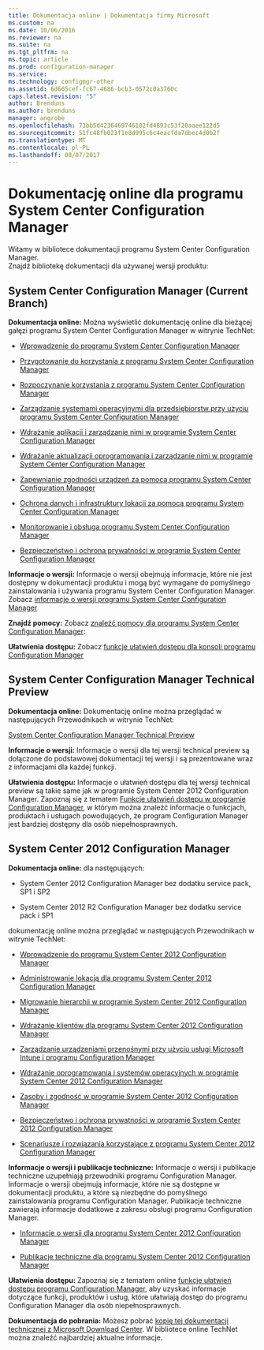 ```yaml
---
title: Dokumentacja online | Dokumentacja firmy Microsoft
ms.custom: na
ms.date: 10/06/2016
ms.reviewer: na
ms.suite: na
ms.tgt_pltfrm: na
ms.topic: article
ms.prod: configuration-manager
ms.service: 
ms.technology: configmgr-other
ms.assetid: 6d665cef-fc67-4686-bcb3-0572c0a3760c
caps.latest.revision: "5"
author: Brenduns
ms.author: brenduns
manager: angrobe
ms.openlocfilehash: 73bb5d4236469746102fd4893c53f20aaee122d5
ms.sourcegitcommit: 51fc48fb023f1e8d995c6c4eacfda7dbec4d0b2f
ms.translationtype: MT
ms.contentlocale: pl-PL
ms.lasthandoff: 08/07/2017
---
```

# <a name="online-documentation-for-system-center-configuration-manager"></a>Dokumentację online dla programu System Center Configuration Manager


Witamy w bibliotece dokumentacji programu System Center Configuration Manager.  
Znajdź bibliotekę dokumentacji dla używanej wersji produktu:  

## <a name="system-center-configuration-manager-current-branch"></a>System Center Configuration Manager (Current Branch)  
**Dokumentacja online:** Można wyświetlić dokumentację online dla bieżącej gałęzi programu System Center Configuration Manager w witrynie TechNet:  

-   [Wprowadzenie do programu System Center Configuration Manager](https://technet.microsoft.com/library/mt622715.aspx)  

-   [Przygotowanie do korzystania z programu System Center Configuration Manager](https://technet.microsoft.com/library/mt608540.aspx)  

-   [Rozpoczynanie korzystania z programu System Center Configuration Manager](https://technet.microsoft.com/library/mt608544.aspx)  

-   [Zarządzanie systemami operacyjnymi dla przedsiębiorstw przy użyciu programu System Center Configuration Manager](https://technet.microsoft.com/library/mt627933.aspx)  

-   [Wdrażanie aplikacji i zarządzanie nimi w programie System Center Configuration Manager](https://technet.microsoft.com/library/mt627959.aspx)  

-   [Wdrażanie aktualizacji oprogramowania i zarządzanie nimi w programie System Center Configuration Manager](https://technet.microsoft.com/library/mt634340.aspx)  

-   [Zapewnianie zgodności urządzeń za pomocą programu System Center Configuration Manager](https://technet.microsoft.com/library/mt595717.aspx)  

-   [Ochrona danych i infrastruktury lokacji za pomocą programu System Center Configuration Manager](https://technet.microsoft.com/library/mt613161.aspx)  

-   [Monitorowanie i obsługa programu System Center Configuration Manager](https://technet.microsoft.com/library/mt612855.aspx)  

-   [Bezpieczeństwo i ochrona prywatności w programie System Center Configuration Manager](https://technet.microsoft.com/library/mt622694.aspx)  

**Informacje o wersji:** Informacje o wersji obejmują informacje, które nie jest dostępny w dokumentacji produktu i mogą być wymagane do pomyślnego zainstalowania i używania programu System Center Configuration Manager. Zobacz [informacje o wersji programu System Center Configuration Manager](https://technet.microsoft.com/library/mt592024.aspx)  

**Znajdź pomocy:** Zobacz [znaleźć pomocy dla programu System Center Configuration Manager](https://technet.microsoft.com/library/mt628521.aspx):  

**Ułatwienia dostępu:** Zobacz [funkcje ułatwień dostępu dla konsoli programu Configuration Manager](https://technet.microsoft.com/library/mt628521.aspx)  


## <a name="system-center-configuration-manager-technical-preview"></a>System Center Configuration Manager Technical Preview  
**Dokumentacja online:** Dokumentację online można przeglądać w następujących Przewodnikach w witrynie TechNet:  

 [System Center Configuration Manager Technical Preview](https://go.microsoft.com/fwlink/p/?LinkId=534001)  

**Informacje o wersji:** Informacje o wersji dla tej wersji technical preview są dołączone do podstawowej dokumentacji tej wersji i są prezentowane wraz z informacjami dla każdej funkcji.  

**Ułatwienia dostępu:** Informacje o ułatwień dostępu dla tej wersji technical preview są takie same jak w programie System Center 2012 Configuration Manager. Zapoznaj się z tematem [Funkcje ułatwień dostępu w programie Configuration Manager](http://go.microsoft.com/fwlink/p/?LinkId=258586), w którym można znaleźć informacje o funkcjach, produktach i usługach powodujących, że program Configuration Manager jest bardziej dostępny dla osób niepełnosprawnych.  

## <a name="system-center-2012-configuration-manager"></a>System Center 2012 Configuration Manager  
**Dokumentacja online:** dla następujących:  

-   System Center 2012 Configuration Manager bez dodatku service pack, SP1 i SP2  

-   System Center 2012 R2 Configuration Manager bez dodatku service pack i SP1  

dokumentację online można przeglądać w następujących Przewodnikach w witrynie TechNet:  

-   [Wprowadzenie do programu System Center 2012 Configuration Manager](https://go.microsoft.com/fwlink/p/?LinkId=210632)  

-   [Administrowanie lokacją dla programu System Center 2012 Configuration Manager](https://go.microsoft.com/fwlink/p/?LinkId=210636)  

-   [Migrowanie hierarchii w programie System Center 2012 Configuration Manager](https://go.microsoft.com/fwlink/p/?LinkId=210645)  

-   [Wdrażanie klientów dla programu System Center 2012 Configuration Manager](https://go.microsoft.com/fwlink/p/?LinkId=210638)  

-   [Zarządzanie urządzeniami przenośnymi przy użyciu usługi Microsoft Intune i programu Configuration Manager](https://go.microsoft.com/fwlink/?LinkId=529959)  

-   [Wdrażanie oprogramowania i systemów operacyjnych w programie System Center 2012 Configuration Manager](https://go.microsoft.com/fwlink/p/?LinkId=210635)  

-   [Zasoby i zgodność w programie System Center 2012 Configuration Manager](https://go.microsoft.com/fwlink/p/?LinkId=210639)  

-   [Bezpieczeństwo i ochrona prywatności w programie System Center 2012 Configuration Manager](https://go.microsoft.com/fwlink/p/?LinkId=210640)  

-   [Scenariusze i rozwiązania korzystające z programu System Center 2012 Configuration Manager](https://go.microsoft.com/fwlink/p/?LinkId=290889)  

 **Informacje o wersji i publikacje techniczne:** Informacje o wersji i publikacje techniczne uzupełniają przewodniki programu Configuration Manager. Informacje o wersji obejmują informacje, które nie są dostępne w dokumentacji produktu, a które są niezbędne do pomyślnego zainstalowania programu Configuration Manager. Publikacje techniczne zawierają informacje dodatkowe z zakresu obsługi programu Configuration Manager.  

-   [Informacje o wersji dla programu System Center 2012 Configuration Manager](http://go.microsoft.com/fwlink/?LinkId=529437)  

-   [Publikacje techniczne dla programu System Center 2012 Configuration Manager](http://go.microsoft.com/fwlink/p/?LinkId=261032)  

**Ułatwienia dostępu:** Zapoznaj się z tematem online [funkcje ułatwień dostępu programu Configuration Manager](http://go.microsoft.com/fwlink/p/?LinkId=258586), aby uzyskać informacje dotyczące funkcji, produktów i usług, które ułatwiają dostęp do programu Configuration Manager dla osób niepełnosprawnych.  

**Dokumentacja do pobrania:** Możesz pobrać [kopię tej dokumentacji technicznej z Microsoft Download Center](http://go.microsoft.com/fwlink/?LinkId=253643). W bibliotece online TechNet można znaleźć najbardziej aktualne informacje.
